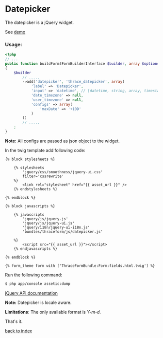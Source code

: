 Datepicker
===========

The datepicker is a jQuery widget.

See [demo](http://jqueryui.com/datepicker)

### Usage:

``` php
<?php
// ...
public function buildForm(FormBuilderInterface $builder, array $options)
{
    $builder
        // .....
        ->add('datepicker', 'thrace_datepicker', array(
            'label' => 'Datepicker',
            'input' => 'datetime', // [datetime, string, array, timestamp]
            'date_timezone' => null,
            'user_timezone' => null,
            'configs' => array(
                'maxDate' => '+10D'
            )
        ))
		// .....
    ;
}
```
**Note:** All configs are passed as json object to the widget.

In the twig template add following code:

``` jinja
{% block stylesheets %}
            
    {% stylesheets
		'jquery/css/smoothness/jquery-ui.css' 
        filter='cssrewrite'
    %}
        <link rel="stylesheet" href="{{ asset_url }}" />
    {% endstylesheets %}

{% endblock %}

{% block javascripts %}

    {% javascripts
        'jquery/js/jquery.js'
        'jquery/js/jquery-ui.js'
        'jquery/i18n/jquery-ui-i18n.js'
        'bundles/thraceform/js/datepicker.js'
   
    %}
        <script src="{{ asset_url }}"></script>
	{% endjavascripts %}

{% endblock %}

{% form_theme form with ['ThraceFormBundle:Form:fields.html.twig'] %}

```

Run the following command:

``` bash
$ php app/console assetic:dump
```

[jQuery API documentation](http://api.jqueryui.com/datepicker/)

**Note:** Datepicker is locale aware. 

**Limitations:** The only available format is *Y-m-d*.

That's it.

[back to index](index.md#list)

